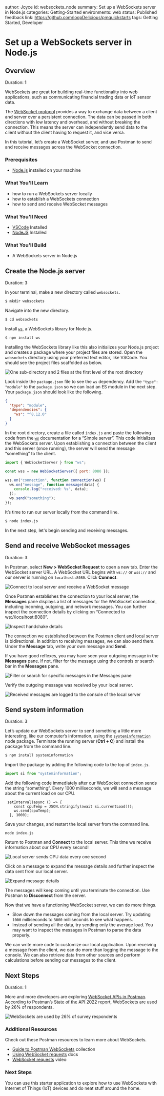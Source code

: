 author: Joyce
id: websockets_node
summary: Set up a WebSockets server in Node.js
categories: Getting-Started
environments: web
status: Published
feedback link: https://github.com/loopDelicious/pmquickstarts
tags: Getting Started, Developer

# Set up a WebSockets server in Node.js

<!-- ------------------------ -->

## Overview

Duration: 1

WebSockets are great for building real-time functionality into web applications, such as communicating financial trading data or IoT sensor data.

The [WebSocket protocol](https://www.rfc-editor.org/rfc/rfc6455) provides a way to exchange data between a client and server over a persistent connection. The data can be passed in both directions with low latency and overhead, and without breaking the connection. This means the server can independently send data to the client without the client having to request it, and vice versa.

In this tutorial, let’s create a WebSocket server, and use Postman to send and receive messages across the WebSocket connection.

### Prerequisites

- [Node.js](https://nodejs.org/en/) installed on your machine

### What You’ll Learn

- how to run a WebSockets server locally
- how to establish a WebSockets connection
- how to send and receive WebSocket messages

### What You’ll Need

- [VSCode](https://code.visualstudio.com/download) Installed
- [NodeJS](https://nodejs.org/en/download/) Installed

### What You’ll Build

- A WebSockets server in Node.js

<!-- ------------------------ -->

## Create the Node.js server

Duration: 3

In your terminal, make a new directory called `websockets`.

```bash
$ mkdir websockets
```

Navigate into the new directory.

```bash
$ cd websockets
```

Install [`ws`](https://www.npmjs.com/package/ws), a WebSockets library for Node.js.

```bash
$ npm install ws
```

Installing the WebSockets library like this also initializes your Node.js project and creates a package where your project files are stored. Open the `websockets` directory using your preferred text editor, like VSCode. You should see the project files scaffolded as below.

![One sub-directory and 2 files at the first level of the root directory](./assets/tree.png)

Look inside the `package.json` file to see the `ws` dependency. Add the `"type": "module"` to the `package.json` so we can load an ES module in the next step. Your `package.json` should look like the following.

```json
{
  "type": "module",
  "dependencies": {
    "ws": "^8.12.0"
  }
}
```

In the root directory, create a file called `index.js` and paste the following code from the [`ws`](https://www.npmjs.com/package/ws) documentation for a “Simple server”. This code initializes the WebSockets server. Upon establishing a connection between the client and this server (once running), the server will send the message “something” to the client.

```js
import { WebSocketServer } from "ws";

const wss = new WebSocketServer({ port: 8080 });

wss.on("connection", function connection(ws) {
  ws.on("message", function message(data) {
    console.log("received: %s", data);
  });
  ws.send("something");
});
```

It’s time to run our server locally from the command line.

```bash
$ node index.js
```

In the next step, let's begin sending and receiving messages.

<!-- ------------------------ -->

## Send and receive WebSocket messages

Duration: 3

In Postman, select **New > WebSocket Request** to open a new tab. Enter the WebSocket server URL. A WebSocket URL begins with `ws://` or `wss://` and our server is running on `localhost:8080`. Click **Connect**.

![Connect to local server and receive a WebSocket message](./assets/initial.png)

Once Postman establishes the connection to your local server, the **Messages** pane displays a list of messages for the WebSocket connection, including incoming, outgoing, and network messages. You can further inspect the connection details by clicking on “Connected to ws://localhost:8080”.

![Inspect handshake details](./assets/expand.png)

The connection we established between the Postman client and local server is bidirectional. In addition to receiving messages, we can also send them. Under the **Message** tab, write your own message and **Send**.

If you have good reflexes, you may have seen your outgoing message in the **Messages** pane. If not, filter for the message using the controls or search bar in the **Messages** pane.

![Filter or search for specific messages in the Messages pane](./assets/howdy_in_postman.png)

Verify the outgoing message was received by your local server.

![Received messages are logged to the console of the local server](./assets/received.png)

<!-- ------------------------ -->

## Send system information

Duration: 3

Let’s update our WebSockets server to send something a little more interesting, like our computer’s information, using the [`systeminformation`](https://www.npmjs.com/package/systeminformation) node package. Terminate the running server (**Ctrl + C**) and install the package from the command line.

```bash
$ npm install systeminformation
```

Import the package by adding the following code to the top of `index.js`.

```js
import si from "systeminformation";
```

Add the following code immediately after our WebSocket connection sends the string “something”. Every 1000 milliseconds, we will send a message about the current load on our CPU.

```
 setInterval(async () => {
    const cpuTemp = JSON.stringify(await si.currentLoad());
    ws.send(cpuTemp);
  }, 1000);
```

Save your changes, and restart the local server from the command line.

```
node index.js
```

Return to Postman and **Connect** to the local server. This time we receive information about our CPU every second!

![Local server sends CPU data every one second](./assets/system.png)

Click on a message to expand the message details and further inspect the data sent from our local server.

![Expand message details](./assets/system_expand.png)

The messages will keep coming until you terminate the connection. Use Postman to **Disconnect** from the server.

Now that we have a functioning WebSocket server, we can do more things.

- Slow down the messages coming from the local server. Try updating `1000` milliseconds to `3000` milliseconds to see what happens.
- Instead of sending all the data, try sending only the average load. You may want to inspect the messages in Postman to parse the data properly.

We can write more code to customize our local application. Upon receiving a message from the client, we can do more than logging the message to the console. We can also retrieve data from other sources and perform calculations before sending our messages to the client.

<!-- ------------------------ -->

## Next Steps

Duration: 1

More and more developers are exploring [WebSocket APIs in Postman](https://learning.postman.com/docs/sending-requests/websocket/websocket/). According to Postman’s [State of the API 2022](https://www.postman.com/state-of-api/api-technologies/#api-technologies) report, WebSockets are used by 26% of respondents.

![WebSockets are used by 26% of survey respondents](./assets/graph.png)

### Additional Resources

Check out these Postman resources to learn more about WebSockets.

- [Guide to Postman WebSockets](https://www.postman.com/postman/workspace/websockets/documentation/14057978-712d684f-c252-4bd9-a7a6-6a893e41adea) collection
- [Using WebSocket requests](https://learning.postman.com/docs/sending-requests/websocket/websocket/) docs
- [WebSocket requests](https://youtu.be/H-7EZVj9D-k) video

### Next Steps

You can use this starter application to explore how to use WebSockets with Internet of Things (IoT) devices and do neat stuff around the home.

